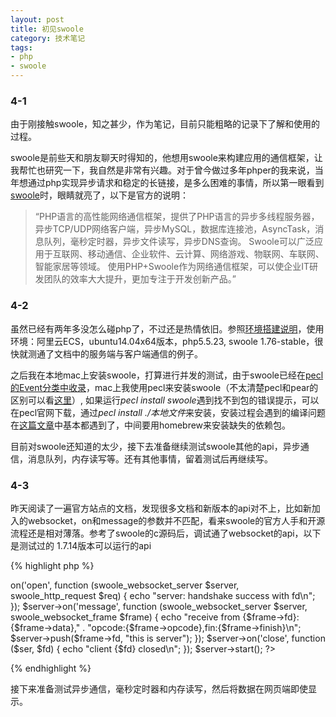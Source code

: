 ```yaml
---
layout: post
title: 初见swoole
category: 技术笔记
tags:
- php
- swoole
---
```





### 4-1 
由于刚接触swoole，知之甚少，作为笔记，目前只能粗略的记录下了解和使用的过程。

swoole是前些天和朋友聊天时得知的，他想用swoole来构建应用的通信框架，让我帮忙也研究一下，我自然是非常有兴趣。对于曾今做过多年phper的我来说，当年想通过php实现异步请求和稳定的长链接，是多么困难的事情，所以第一眼看到[swoole](http://www.swoole.com/)时，眼睛就亮了，以下是官方的说明：

> “PHP语言的高性能网络通信框架，提供了PHP语言的异步多线程服务器，异步TCP/UDP网络客户端，异步MySQL，数据库连接池，AsyncTask，消息队列，毫秒定时器，异步文件读写，异步DNS查询。
Swoole可以广泛应用于互联网、移动通信、企业软件、云计算、网络游戏、物联网、车联网、智能家居等领域。 使用PHP+Swoole作为网络通信框架，可以使企业IT研发团队的效率大大提升，更加专注于开发创新产品。”



### 4-2  
虽然已经有两年多没怎么碰php了，不过还是热情依旧。参照[环境搭建说明](https://github.com/LinkedDestiny/swoole-doc/blob/master/01-%E7%8E%AF%E5%A2%83%E6%90%AD%E5%BB%BA%E5%8F%8A%E6%89%A9%E5%B1%95%E5%AE%89%E8%A3%85.md)，使用环境：阿里云ECS，ubuntu14.04x64版本，php5.5.23, swoole 1.76-stable，很快就测通了文档中的服务端与客户端通信的例子。


之后我在本地mac上安装swoole，打算进行并发的测试，由于swoole已经在[pecl的Event分类中收录](https://pecl.php.net/packages.php)，mac上我使用pecl来安装swoole（不太清楚pecl和pear的区别可以看[这里](http://jingyan.baidu.com/article/e9fb46e1a3eb277521f76619.html)）, 如果运行*pecl install swoole*遇到找不到包的错误提示，可以在pecl官网下载，通过*pecl install ./本地文件*来安装，安装过程会遇到的编译问题在[这篇文章](http://blog.csdn.net/rsp19801226/article/details/44590803)中基本都遇到了，中间要用homebrew来安装缺失的依赖包。

目前对swoole还知道的太少，接下去准备继续测试swoole其他的api，异步通信，消息队列，内存读写等。还有其他事情，留着测试后再继续写。

### 4-3
昨天阅读了一遍官方站点的文档，发现很多文档和新版本的api对不上，比如新加入的websocket，on和message的参数并不匹配，看来swoole的官方人手和开源流程还是相对薄落。参考了swoole的c源码后，调试通了websocket的api，以下是测试过的 1.7.14版本可以运行的api

{% highlight php %}
<?php
/**
 * swoole 1.7.14 websocket 
 * api sample
 */
$server = new swoole_websocket_server("0.0.0.0", 9502);
$server->on('open', 
    function (swoole_websocket_server $server, swoole_http_request $req) {
        echo "server: handshake success with fd\n";
    });
$server->on('message', 
    function (swoole_websocket_server $server, swoole_websocket_frame $frame) {
        echo "receive from {$frame->fd}:{$frame->data},"
        . "opcode:{$frame->opcode},fin:{$frame->finish}\n";
        $server->push($frame->fd, "this is server");
    });
$server->on('close', function ($ser, $fd) {
    echo "client {$fd} closed\n";
});
$server->start();
?>
{% endhighlight %}

接下来准备测试异步通信，毫秒定时器和内存读写，然后将数据在网页端即使显示。


